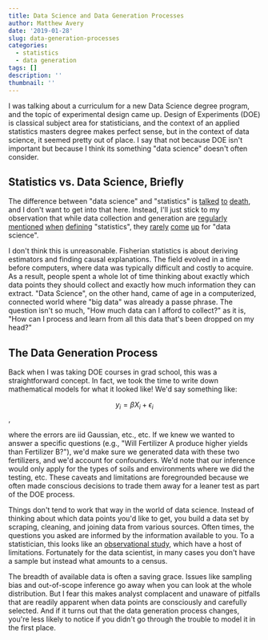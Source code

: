 ```yaml
---
title: Data Science and Data Generation Processes
author: Matthew Avery
date: '2019-01-28'
slug: data-generation-processes
categories:
  - statistics
  - data generation
tags: []
description: ''
thumbnail: ''
---
```


I was talking about a curriculum for a new Data Science degree program, and the topic of experimental design came up. Design of Experiments (DOE) is classical subject area for statisticians, and the context of an applied statistics masters degree makes perfect sense, but in the context of data science, it seemed pretty out of place. I say that not because DOE isn't important but because I think its something "data science" doesn't often consider.

## Statistics vs. Data Science, Briefly
The difference between "data science" and "statistics" is <a href = "https://mixpanel.com/blog/2016/03/30/this-is-the-difference-between-statistics-and-data-science/">talked</a> <a href = "https://dataworks2018.testscience.org/wp-content/uploads/sites/8/2018/03/demystifying-data-science_Alyson-Wilson.pdf">to</a> <a href = "http://www2.isye.gatech.edu/~jeffwu/presentations/datascience.pdf">death</a>, and I don't want to get into that here. Instead, I'll just stick to my observation that while data collection and generation are <a href = "https://en.wikipedia.org/wiki/Statistics">regularly</a> <a href = "https://www.mathsisfun.com/definitions/statistics.html">mentioned</a> <a href = "https://www.stat.uci.edu/what-is-statistics/">when</a> <a href = "https://www.merriam-webster.com/dictionary/statistics">defining</a> "statistics", they <a href = "https://en.wikipedia.org/wiki/Data_science">rarely</a> <a href = "http://varianceexplained.org/r/ds-ml-ai/">come</a> <a href = "https://www.datarobot.com/wiki/data-science/">up</a> for "data science". 

I don't think this is unreasonable. Fisherian statistics is about deriving estimators and finding causal explanations. The field evolved in a time before computers, where data was typically difficult and costly to acquire. As a result, people spent a whole lot of time thinking about exactly which data points they should collect and exactly how much information they can extract. "Data Science", on the other hand, came of age in a computerized, connected world where "big data" was already a passe phrase. The question isn't so much, "How much data can I afford to collect?" as it is, "How can I process and learn from all this data that's been dropped on my head?"

## The Data Generation Process
Back when I was taking DOE courses in grad school, this was a straightforward concept. In fact, we took the time to write down mathematical models for what it looked like! We'd say something like:



$$y_{i} = \beta X_i + \epsilon_i$$,

where the errors are iid Gaussian, etc., etc. If we knew we wanted to answer a specific questions (e.g., "Will Fertilizer A produce higher yields than Fertilizer B?"), we'd make sure we generated data with these two fertilizers, and we'd account for confounders. We'd note that our inference would only apply for the types of soils and environments where we did the testing, etc. These caveats and limitations are foregrounded because we often made conscious decisions to trade them away for a leaner test as part of the DOE process. 

Things don't tend to work that way in the world of data science. Instead of thinking about which data points you'd like to get, you build a data set by scraping, cleaning, and joining data from various sources. Often times, the questions you asked are informed by the information available to you. To a statistician, this looks like an <a href = "https://en.wikipedia.org/wiki/Observational_study">observational study</a>, which have a host of limitations. Fortunately for the data scientist, in many cases you don't have a sample but instead what amounts to a census. 

The breadth of available data is often a saving grace. Issues like sampling bias and out-of-scope inference go away when you can look at the whole distribution. But I fear this makes analyst complacent and unaware of pitfalls that are readily apparent when data points are consciously and carefully selected. And if it turns out that the data generation process changes, you're less likely to notice if you didn't go through the trouble to model it in the first place. 